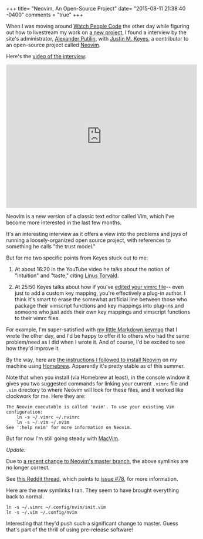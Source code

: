 +++
title= "Neovim, An Open-Source Project"
date= "2015-08-11 21:38:40 -0400"
comments = "true"
+++

When I was moving around [Watch People Code](http://www.watchpeoplecode.com/) the other day while figuring out how to livestream my work on [a new project](http://sts10.github.io/blog/2015/08/07/from-terminal-vim-to-mac-vim/), I found a interview by the site's administrator, [Alexander Putilin](https://github.com/eleweek), with [Justin M. Keyes](https://github.com/justinmk), a contributor to an open-source project called [Neovim](http://neovim.io/). 

<!-- more -->

Here's the [video of the interview](https://www.youtube.com/watch?v=R7z2GQr9-tg):

<iframe width="520" height="390" src="https://www.youtube.com/embed/R7z2GQr9-tg" frameborder="0" allowfullscreen></iframe>

Neovim is a new version of a classic text editor called Vim, which I've become more interested in the last few months. 

It's an interesting interview as it offers a view into the problems and joys of running a loosely-organized open source project, with references to something he calls "the trust model." 

But for me two specific points from Keyes stuck out to me: 

1. At about 16:20 in the YouTube video he talks about the notion of "intuition" and "taste," citing [Linus Torvald](https://en.wikipedia.org/wiki/Linus_Torvalds). 

2. At 25:50 Keyes talks about how if you've [edited your vimrc file](http://sts10.github.io/blog/2015/02/18/text-file-preferences/)-- even just to add a custom key mapping, you're effectively a plug-in author. I think it's smart to erase the somewhat artificial line between those who package their vimscript functions and key mappings into plug-ins and someone who just adds their own key mappings and vimscript functions to their vimrc files. 

For example, I'm super-satisfied with [my little Markdown keymap](http://sts10.github.io/blog/2015/08/02/markdwon-hyperlink-remap-for-vim/) that I wrote the other day, and I'd be happy to offer it to others who had the same problem/need as I did when I wrote it. And of course, I'd be excited to see how they'd improve it. 

By the way, here are [the instructions I followed to install Neovim](https://github.com/neovim/homebrew-neovim/blob/master/README.md) on my machine using [Homebrew](http://brew.sh/). Apparently it's pretty stable as of this summer. 

Note that when you install (via Homebrew at least), in the console window it gives you two suggested commands for linking your current `.vimrc` file and `.vim` directory to where Neovim will look for these files, and it worked like clockwork for me. Here they are:

```
The Neovim executable is called 'nvim'. To use your existing Vim
configuration:
    ln -s ~/.vimrc ~/.nvimrc
    ln -s ~/.vim ~/.nvim
See ':help nvim' for more information on Neovim.
```

But for now I'm still going steady with [MacVim](http://sts10.github.io/blog/2015/08/07/from-terminal-vim-to-mac-vim/). 

*Update:*

Due to [a recent change to Neovim's master branch](https://github.com/neovim/neovim/commit/6b4063fafe5401b95d1f35ecb7f8dfe0079b7450), the above symlinks are no longer correct. 

See [this Reddit thread](https://www.reddit.com/r/neovim/comments/3qgsza/psa_if_neovim_stopped_loading_your_nvimrc_after/), which points to [issue #78](https://github.com/neovim/neovim/issues/78), for more information.

Here are the new symlinks I ran. They seem to have brought everything back to normal.

```
ln -s ~/.vimrc ~/.config/nvim/init.vim
ln -s ~/.vim ~/.config/nvim
```

Interesting that they'd push such a significant change to master. Guess that's part of the thrill of using pre-release software!
